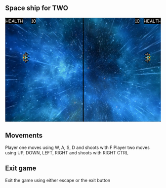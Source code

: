 ## Space ship for TWO

<p align="center">
 <img src="/space_ships/screenshot.png" width="720">
</p>

## Movements

Player one moves using W, A, S, D and shoots with F
Player two moves using UP, DOWN, LEFT, RIGHT and shoots with RIGHT CTRL

## Exit game

Exit the game using either escape or the exit button

